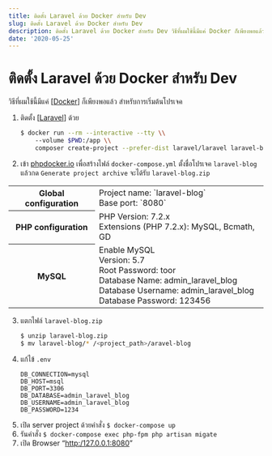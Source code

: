 ```yaml
---
title: ติดตั้ง Laravel ด้วย Docker สำหรับ Dev
slug: ติดตั้ง Laravel ด้วย Docker สำหรับ Dev
description: ติดตั้ง Laravel ด้วย Docker สำหรับ Dev วิธีที่ผมใช้นี้มีแค่ Docker ก็เพียงพอแล้ว สำหรับการเริ่มต้นโปรเจค
date: '2020-05-25'
---
```

# ติดตั้ง Laravel ด้วย Docker สำหรับ Dev

วิธีที่ผมใช้นี้มีแค่ [[Docker]] ก็เพียงพอแล้ว สำหรับการเริ่มต้นโปรเจค

1. ติดตั้ง [[Laravel]] ด้วย
    ```sh
    $ docker run --rm --interactive --tty \\
        --volume $PWD:/app \\
        composer create-project --prefer-dist laravel/laravel laravel-blog
    ```
1. เข้า [phpdocker.io](https://phpdocker.io/generator) เพื่อสร้างไฟล์ 
`docker-compose.yml` ตั้งชื่อโปรเจค `laravel-blog` แล้วกด `Generate project archive` จะได้รับ `laravel-blog.zip`

 <table class="vertical-align-top">
    <tbody>
     <tr>
         <th>Global configuration</th>
         <td>
             Project name: `laravel-blog` <br />
             Base port: `8080`
         </td>
     </tr>
     <tr>
        <th>PHP configuration</th>
        <td>
            PHP Version: 7.2.x <br/>
            Extensions (PHP 7.2.x): MySQL, Bcmath, GD
        </td>
     </tr>
     <tr>
        <th> MySQL</th>
        <td>
            Enable MySQL<br/>
            Version: 5.7<br/>
            Root Password: toor<br/>
            Database Name: admin_laravel_blog<br/>
            Database Username: admin_laravel_blog<br/>
            Database Password: 123456
        </td>
     </tr>
     </tbody>
 </table>

3. แตกไฟล์ `laravel-blog.zip`
    ```sh
    $ unzip laravel-blog.zip 
    $ mv laravel-blog/* /<project_path>/aravel-blog
    ```
4. แก้ไข้ `.env`
    ```env
    DB_CONNECTION=mysql 
    DB_HOST=msql 
    DB_PORT=3306 
    DB_DATABASE=admin_laravel_blog 
    DB_USERNAME=admin_laravel_blog 
    DB_PASSWORD=1234 
    ```
5. เปิด server project ด้วยคำสั่ง `$ docker-compose up`
6. รันคำสั่ง `$ docker-compose exec php-fpm php artisan migate`
7. เปิด Browser “[http:/127.0.0.1:8080](http:/127.0.0.1:8080)”

[//begin]: # "Autogenerated link references for markdown compatibility"
[Docker]: docker "Docker"
[Laravel]: laravel "Laravel"
[//end]: # "Autogenerated link references"